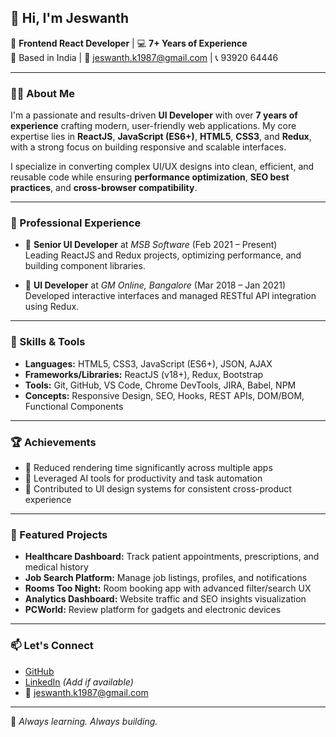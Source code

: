 ## 👋 Hi, I'm Jeswanth

🚀 **Frontend React Developer** | 💻 **7+ Years of Experience**  
📍 Based in India | 📧 jeswanth.k1987@gmail.com | 📞 93920 64446  

---

### 👨‍💻 About Me

I'm a passionate and results-driven **UI Developer** with over **7 years of experience** crafting modern, user-friendly web applications. My core expertise lies in **ReactJS**, **JavaScript (ES6+)**, **HTML5**, **CSS3**, and **Redux**, with a strong focus on building responsive and scalable interfaces.

I specialize in converting complex UI/UX designs into clean, efficient, and reusable code while ensuring **performance optimization**, **SEO best practices**, and **cross-browser compatibility**.

---

### 💼 Professional Experience

- 🏢 **Senior UI Developer** at *MSB Software* (Feb 2021 – Present)  
  Leading ReactJS and Redux projects, optimizing performance, and building component libraries.

- 🏢 **UI Developer** at *GM Online, Bangalore* (Mar 2018 – Jan 2021)  
  Developed interactive interfaces and managed RESTful API integration using Redux.

---

### 🧰 Skills & Tools

- **Languages:** HTML5, CSS3, JavaScript (ES6+), JSON, AJAX  
- **Frameworks/Libraries:** ReactJS (v18+), Redux, Bootstrap  
- **Tools:** Git, GitHub, VS Code, Chrome DevTools, JIRA, Babel, NPM  
- **Concepts:** Responsive Design, SEO, Hooks, REST APIs, DOM/BOM, Functional Components  

---

### 🏆 Achievements

- 🔧 Reduced rendering time significantly across multiple apps  
- 🤖 Leveraged AI tools for productivity and task automation  
- 📐 Contributed to UI design systems for consistent cross-product experience  

---

### 📌 Featured Projects

- **Healthcare Dashboard:** Track patient appointments, prescriptions, and medical history  
- **Job Search Platform:** Manage job listings, profiles, and notifications  
- **Rooms Too Night:** Room booking app with advanced filter/search UX  
- **Analytics Dashboard:** Website traffic and SEO insights visualization  
- **PCWorld:** Review platform for gadgets and electronic devices  

---

### 📫 Let's Connect

- [GitHub](https://github.com/your-username)
- [LinkedIn](https://www.linkedin.com/in/your-link) *(Add if available)*
- 📧 jeswanth.k1987@gmail.com

---

🔁 *Always learning. Always building.*
